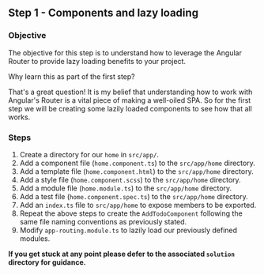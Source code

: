 ## Step 1 - Components and lazy loading

### Objective

The objective for this step is to understand how to leverage the Angular Router to provide lazy loading benefits to your project.

Why learn this as part of the first step?

That's a great question! It is my belief that understanding how to work with Angular's Router is a vital piece of making a well-oiled SPA. So for the first step we will be creating some lazily loaded components to see how that all works.

### Steps

1. Create a directory for our `home` in `src/app/`.
2. Add a component file (`home.component.ts`) to the `src/app/home` directory.
3. Add a template file (`home.component.html`) to the `src/app/home` directory.
4. Add a style file (`home.component.scss`) to the `src/app/home` directory.
5. Add a module file (`home.module.ts`) to the `src/app/home` directory.
6. Add a test file (`home.component.spec.ts`) to the `src/app/home` directory.
7. Add an `index.ts` file to `src/app/home` to expose members to be exported.
8. Repeat the above steps to create the `AddTodoComponent` following the same file naming conventions as previously stated.
9. Modify `app-routing.module.ts` to lazily load our previously defined modules.

**If you get stuck at any point please defer to the associated `solution` directory for guidance.**
